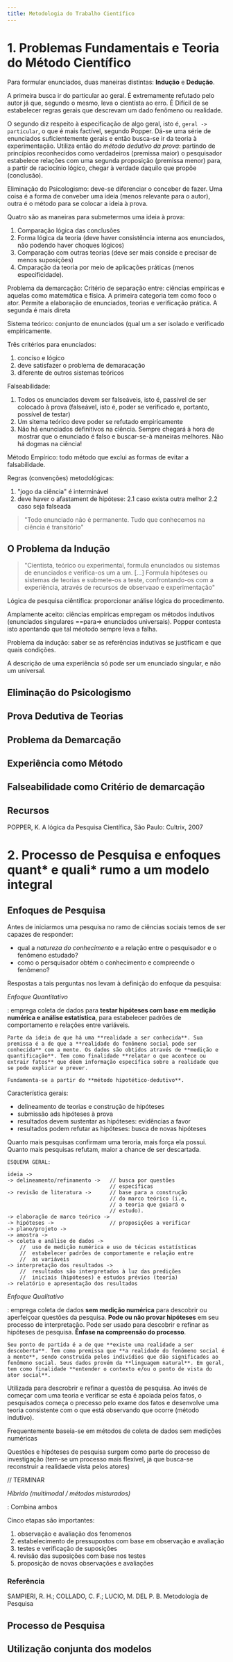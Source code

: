 ```yaml
---
title: Metodologia do Trabalho Científico
---
```


# 1. Problemas Fundamentais e Teoria do Método Científico

Para formular enunciados, duas maneiras distintas: **Indução** e **Dedução**.

A primeira busca ir do particular ao geral. É extremamente refutado pelo autor já que, segundo o mesmo, leva o cientísta ao erro. É Difícil de se estabelecer regras gerais que descrevam um dado fenômeno ou realidade.

O segundo diz respeito à especificação de algo geral, isto é, `geral -> particular`, o que é mais factível, segundo Popper. Dá-se uma série de enunciados suficientemente gerais e então busca-se ir da teoria à experimentação. Utiliza então do *método dedutivo da prova*: partindo de princípios reconhecidos como verdadeiros (premissa maior) o pesquisador estabelece relações com uma segunda proposição (premissa menor) para, a partir de raciocínio lógico, chegar à verdade daquilo que propõe (conclusão).

Eliminação do Psicologismo: deve-se diferenciar o conceber de fazer. Uma coisa é a forma de conveber uma ideia (menos relevante para o autor), outra é o método para se colocar a ideia à prova.

Quatro são as maneiras para submetermos uma ideia à prova:

1. Comparação lógica das conclusões
2. Forma lógica da teoria (deve haver consistência interna aos enunciados, não podendo haver choques lógicos)
3. Comparação com outras teorias (deve ser mais conside e precisar de menos suposições)
4. Cmparação da teoria por meio de aplicações práticas (menos especificidade).


Problema da demarcação: Critério de separação entre: ciências empíricas e aquelas como matemática e física. A primeira categoria tem como foco o ator. Permite a elaboração de enunciados, teorias e verificação prática. A segunda é mais direta

Sistema teórico: conjunto de enunciados (qual um a ser isolado e verificado empiricamente.

Três critérios para enunciados:
1.  conciso e lógico
2.  deve satisfazer o problema de demaracação
3.  diferente de outros sistemas teóricos

Falseabilidade:

1.  Todos os enunciados devem ser falseáveis, isto é, passível de ser colocado à prova (falseável, isto é, poder se verificado e, portanto, possível de testar)
2.  Um sitema teórico deve poder se refutado empiricamente
3.  Não há enunciados definitivos na ciência. Sempre chegará à hora de mostrar que o enunciado é falso e buscar-se-à maneiras melhores. Não há dogmas na ciência!

Método Empírico: todo método que exclui as formas de evitar a falsabilidade.

Regras (convenções) metodológicas:

1.  "jogo da ciência" é interminável
2.  deve haver o afastament de hipótese:
  2.1 caso exista outra melhor
  2.2 caso seja falseada

> "Todo enunciado não é permanente. Tudo que conhecemos na ciência é transitório"


## O Problema da Indução

> "Cientista, teórico ou experimental,  formula enunciados ou sistemas de enunciados e verifica-os um a um. [...] Formula hipóteses ou sistemas de teorias e submete-os a teste, confrontando-os com a experiência, através de recursos de observaao e experimentação"

Lógica de pesquisa ciêntífica: proporcionar análise lógica do procedimento.

Amplamente aceito: ciências empíricas empregam os métodos indutivos (enunciados singulares ==para=> enunciados universais). Popper contesta isto apontando que tal méotodo sempre leva a falha.

Problema da indução: saber se as referências indutivas se justificam e que quais condições.

  A descrição de uma experiência só pode ser um enunciado singular, e não um universal.

## Eliminação do Psicologismo


## Prova Dedutiva de Teorias

## Problema da Demarcação

## Experiência como Método

## Falseabilidade como Critério de demarcação




## Recursos

POPPER, K. A lógica da Pesquisa Científica, São Paulo: Cultrix, 2007

# 2. Processo de Pesquisa e enfoques quant\* e quali\* rumo a um modelo integral

## Enfoques de Pesquisa

Antes de iniciarmos uma pesquisa no ramo de ciências sociais temos de ser capazes de responder:

-   qual a *natureza do conhecimento* e a relação entre o pesquisador e o fenômeno estudado?
-   como o persquisador obtém o conhecimento e compreende o fenômeno?

Respostas a tais perguntas nos levam à definição do enfoque da pesquisa:


*Enfoque Quantitativo*

:   emprega coleta de dados para **testar hipóteses com base em medição numérica e análise estatística**, para estabelecer padrões de comportamento e relações entre variáveis.

    Parte da ideia de que há uma **realidade a ser conhecida**. Sua premissa é a de que a **realidade do fenômeno social pode ser conhecida** com a mente. Os dados são obtidos através de **medição e quantificação**. Tem como finalidade **relatar o que acontece ou extrair fatos** que dêem informação específica sobre a realidade que se pode explicar e prever.

    Fundamenta-se a partir do **método hipotético-dedutivo**.

Característica gerais:

- delineamento de teorias e construção de hipóteses
- submissão ads hipóteses à prova
- resultados devem sustentar as hipóteses: evidências a favor
- resultados podem refutar as hipóteses: busca de novas hipóteses

Quanto mais pesquisas confirmam uma teroria, mais força ela possui. Quanto mais pesquisas refutam, maior a chance de ser descartada.

```
ESQUEMA GERAL:

ideia ->
-> delineamento/refinamento ->   // busca por questões
                                 // específicas
-> revisão de literatura ->      // base para a construção
                                 // do marco teórico (i.e,
                                 // a teoria que guiará o
                                 // estudo).
-> elaboração de marco teórico ->
-> hipóteses ->                  // proposições a verificar
-> plano/projeto ->
-> amostra ->
-> coleta e análise de dados ->
    //  uso de medição numérica e uso de técicas estatísticas
    //  estabelecer padrões de comportamente e relação entre
    //  as variáveis
-> interpretação dos resultados ->
    //  resultados são interpretados à luz das predições
    //  iniciais (hipóteses) e estudos prévios (teoria)
-> relatório e apresentação dos resultados
```


*Enfoque Qualitativo*

:   emprega coleta de dados **sem medição numérica** para descobrir ou aperfeiçoar questões da pesquisa. **Pode ou não provar hipóteses** em seu processo de interpretação. Pode ser usado para descobrir e refinar as hipóteses de pesquisa. **Ênfase na compreensão do processo**.

    Seu ponto de partida é a de que **existe uma realidade a ser descoberta**. Tem como premissa que **a realidade do fenômeno social é a mente**, sendo construída pelos indivídios que dão significados ao fenômeno social. Seus dados provém da **linguagem natural**. Em geral, tem como finalidade **entender o contexto e/ou o ponto de vista do ator social**.

Utilizada para descrobrir e refinar a questõa de pesquisa. Ao invés de começar com uma teoria e verificar se esta é apoiada pelos fatos, o pesquisados começa o precesso pelo exame dos fatos e desenvolve uma teoria consistente com o que está observando que ocorre (método indutivo).

Frequentemente baseia-se em métodos de coleta de dados sem medições numéricas

Questões e hipóteses de pesquisa surgem como parte do processo de investigação (tem-se um processo mais flexível, já que busca-se reconstruir a realidaede vista pelos atores)

// TERMINAR


*Híbrido (multimodal / métodos misturados)*

:   Combina ambos


Cinco etapas são importantes:

1.  observação e avaliação dos fenomenos
2.  estabelecimento de pressupostos com base em observação e avaliação
3.  testes e verificação de suposições
4.  revisão das suposições com base nos testes
5.  proposição de novas observações e avaliações



### Referência

SAMPIERI, R. H.; COLLADO, C. F.; LUCIO, M. DEL P. B.
Metodologia de Pesquisa

## Processo de Pesquisa

## Utilização conjunta  dos modelos




